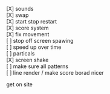 [X] sounds  
[X] swap  
[X] start stop restart  
[X] score system  
[X] fix movement  
[ ] stop off screen spawing  
[ ] speed up over time  
[ ] particals  
[X] screen shake  
[ ] make sure all patterns  
[ ] line render / make score borad nicer  
  
get on site  